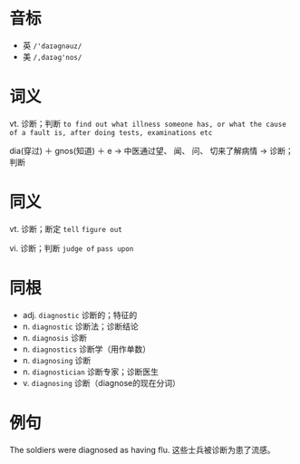 # 音标

- 英 `/'daɪəgnəuz/`
- 美 `/,daɪəɡ'nos/`

# 词义

vt. 诊断；判断
`to find out what illness someone has, or what the cause of a fault is, after doing tests, examinations etc`



dia(穿过) ＋ gnos(知道) ＋ e → 中医通过望、 闻、 问、 切来了解病情 → 诊断； 判断

# 同义

vt. 诊断；断定
`tell` `figure out`

vi. 诊断；判断
`judge of` `pass upon`

# 同根

- adj. `diagnostic` 诊断的；特征的
- n. `diagnostic` 诊断法；诊断结论
- n. `diagnosis` 诊断
- n. `diagnostics` 诊断学（用作单数）
- n. `diagnosing` 诊断
- n. `diagnostician` 诊断专家；诊断医生
- v. `diagnosing` 诊断（diagnose的现在分词）

# 例句

The soldiers were diagnosed as having flu.
这些士兵被诊断为患了流感。


